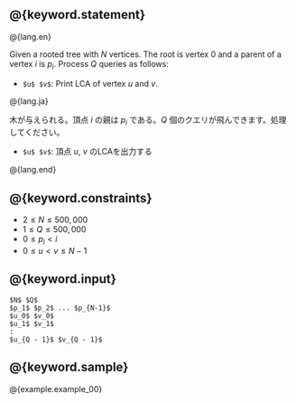 ## @{keyword.statement}

@{lang.en}

Given a rooted tree with $N$ vertices. The root is vertex $0$ and a parent of a vertex $i$ is $p_i$. Process $Q$ queries as follows:

- `$u$ $v$`: Print LCA of vertex $u$ and $v$.

@{lang.ja}

木が与えられる。頂点 $i$ の親は $p_i$ である。$Q$ 個のクエリが飛んできます。処理してください。

- `$u$ $v$`: 頂点 $u$, $v$ のLCAを出力する

@{lang.end}


## @{keyword.constraints}

- $2 \leq N \leq 500,000$
- $1 \leq Q \leq 500,000$
- $0 \leq p_i < i$
- $0 \leq u < v \leq N - 1$

## @{keyword.input}

~~~
$N$ $Q$
$p_1$ $p_2$ ... $p_{N-1}$
$u_0$ $v_0$
$u_1$ $v_1$
:
$u_{Q - 1}$ $v_{Q - 1}$
~~~

## @{keyword.sample}

@{example.example_00}
